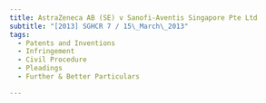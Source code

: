 ```yaml
---
title: AstraZeneca AB (SE) v Sanofi-Aventis Singapore Pte Ltd
subtitle: "[2013] SGHCR 7 / 15\_March\_2013"
tags:
  - Patents and Inventions
  - Infringement
  - Civil Procedure
  - Pleadings
  - Further & Better Particulars

---
```


